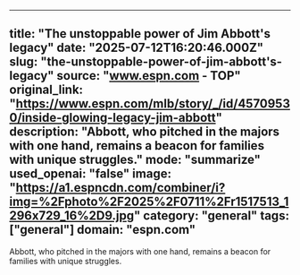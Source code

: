 ---
   title: "The unstoppable power of Jim Abbott's legacy"
   date: "2025-07-12T16:20:46.000Z"
   slug: "the-unstoppable-power-of-jim-abbott's-legacy"
   source: "www.espn.com - TOP"
   original_link: "https://www.espn.com/mlb/story/_/id/45709530/inside-glowing-legacy-jim-abbott"
   description: "Abbott, who pitched in the majors with one hand, remains a beacon for families with unique struggles."
   mode: "summarize"
   used_openai: "false"
   image: "https://a1.espncdn.com/combiner/i?img=%2Fphoto%2F2025%2F0711%2Fr1517513_1296x729_16%2D9.jpg"
   category: "general"
   tags: ["general"]
   domain: "espn.com"
  ---
  Abbott, who pitched in the majors with one hand, remains a beacon for families with unique struggles.